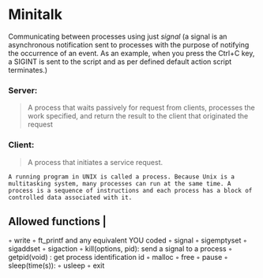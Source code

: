 # Minitalk

Communicating between processes using just *signal* (a signal is an asynchronous notification sent to processes with the purpose of notifying the occurrence of an event. As an example, when you press the Ctrl+C key, a SIGINT is sent to the script and as per defined default action script terminates.)

### Server:
>A process that waits passively for request from clients, processes the work specified, and return the result to the client that originated the request

### Client:
>A process that initiates a service request.

    A running program in UNIX is called a process. Because Unix is a multitasking system, many processes can run at the same time. A process is a sequence of instructions and each process has a block of controlled data associated with it.
    
Allowed functions |
----
◦ write 
◦ ft_printf and any equivalent YOU coded 
◦ signal
◦ sigemptyset
◦ sigaddset
◦ sigaction
◦ kill(options, pid): send a signal to a process
◦ getpid(void) : get process identification id
◦ malloc
◦ free
◦ pause
◦ sleep(time(s)): 
◦ usleep
◦ exit